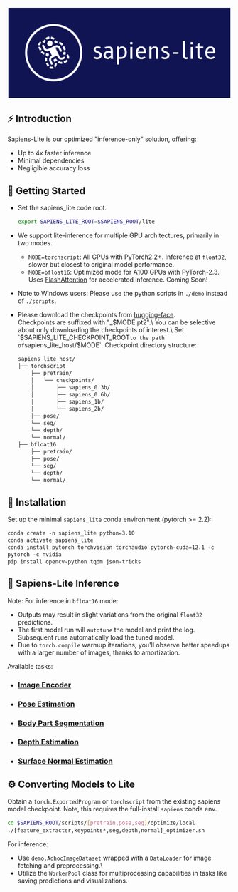 
<p align="center">
  <img src="../assets/sapiens_lite_logo.png" alt="Sapiens-Lite" title="Sapiens-Lite" width="500"/>
</p>

## ⚡ Introduction
Sapiens-Lite is our optimized "inference-only" solution, offering:

- Up to 4x faster inference
- Minimal dependencies
- Negligible accuracy loss

## 🚀 Getting Started

- Set the sapiens_lite code root.
  ```bash
  export SAPIENS_LITE_ROOT=$SAPIENS_ROOT/lite
  ```

- We support lite-inference for multiple GPU architectures, primarily in two modes.
  - `MODE=torchscript`: All GPUs with PyTorch2.2+. Inference at `float32`, slower but closest to original model performance.
  - `MODE=bfloat16`: Optimized mode for A100 GPUs with PyTorch-2.3. Uses [FlashAttention](https://github.com/Dao-AILab/flash-attention) for accelerated inference. Coming Soon!

- Note to Windows users: Please use the python scripts in `./demo` instead of `./scripts`.

- Please download the checkpoints from [hugging-face](https://huggingface.co/facebook/sapiens).\
  Checkpoints are suffixed with "_$MODE.pt2".\
  You can be selective about only downloading the checkpoints of interest.\
  Set `$SAPIENS_LITE_CHECKPOINT_ROOT` to the path of `sapiens_lite_host/$MODE`. Checkpoint directory structure:
  ```plaintext
  sapiens_lite_host/
  ├── torchscript
      ├── pretrain/
      │   └── checkpoints/
      │       ├── sapiens_0.3b/
      │       ├── sapiens_0.6b/
      │       ├── sapiens_1b/
      │       └── sapiens_2b/
      ├── pose/
      └── seg/
      └── depth/
      └── normal/
  ├── bfloat16
      ├── pretrain/
      ├── pose/
      └── seg/
      └── depth/
      └── normal/
  ```

## 🔧 Installation
Set up the minimal `sapiens_lite` conda environment (pytorch >= 2.2):
```
conda create -n sapiens_lite python=3.10
conda activate sapiens_lite
conda install pytorch torchvision torchaudio pytorch-cuda=12.1 -c pytorch -c nvidia
pip install opencv-python tqdm json-tricks
```

## 🌟 Sapiens-Lite Inference

Note: For inference in `bfloat16` mode:
- Outputs may result in slight variations from the original `float32` predictions.
- The first model run will `autotune` the model and print the log. Subsequent runs automatically load the tuned model.
- Due to `torch.compile` warmup iterations, you'll observe better speedups with a larger number of images, thanks to amortization.

Available tasks:
- ###  [Image Encoder](docs/PRETRAIN_README.md)
- ### [Pose Estimation](docs/POSE_README.md)
- ### [Body Part Segmentation](docs/SEG_README.md)
- ### [Depth Estimation](docs/DEPTH_README.md)
- ### [Surface Normal Estimation](docs/NORMAL_README.md)


## ⚙️ Converting Models to Lite

Obtain a `torch.ExportedProgram` or `torchscript` from the existing sapiens model checkpoint. Note, this requires the full-install `sapiens` conda env.
```bash
cd $SAPIENS_ROOT/scripts/[pretrain,pose,seg]/optimize/local
./[feature_extracter,keypoints*,seg,depth,normal]_optimizer.sh
```
For inference:
- Use `demo.AdhocImageDataset` wrapped with a `DataLoader` for image fetching and preprocessing.\
- Utilize the `WorkerPool` class for multiprocessing capabilities in tasks like saving predictions and visualizations.
